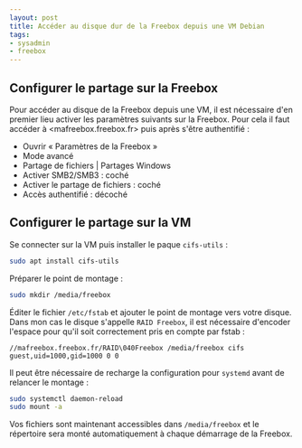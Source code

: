 ```yaml
---
layout: post
title: Accéder au disque dur de la Freebox depuis une VM Debian
tags:
- sysadmin
- freebox
---
```


## Configurer le partage sur la Freebox

Pour accéder au disque de la Freebox depuis une VM, il est nécessaire d'en
premier lieu activer les paramètres suivants sur la Freebox. Pour cela il faut
accéder à <mafreebox.freebox.fr> puis après s'être authentifié :

- Ouvrir « Paramètres de la Freebox »
- Mode avancé
- Partage de fichiers | Partages Windows
- Activer SMB2/SMB3 : coché
- Activer le partage de fichiers : coché
- Accès authentifié : décoché

## Configurer le partage sur la VM

Se connecter sur la VM puis installer le paque `cifs-utils` :

```sh
sudo apt install cifs-utils
```

Préparer le point de montage :

```sh
sudo mkdir /media/freebox
```

Éditer le fichier `/etc/fstab` et ajouter le point de montage vers votre
disque. Dans mon cas le disque s'appelle `RAID Freebox`, il est nécessaire
d'encoder l'espace pour qu'il soit correctement pris en compte par fstab :

```text
//mafreebox.freebox.fr/RAID\040Freebox /media/freebox cifs guest,uid=1000,gid=1000 0 0
```

Il peut être nécessaire de recharge la configuration pour `systemd` avant de
relancer le montage :

```sh
sudo systemctl daemon-reload
sudo mount -a
```

Vos fichiers sont maintenant accessibles dans `/media/freebox` et le répertoire
sera monté automatiquement à chaque démarrage de la Freebox.
